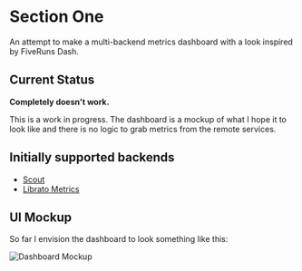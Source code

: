 # Section One

An attempt to make a multi-backend metrics dashboard with a look inspired
by FiveRuns Dash.

## Current Status

**Completely doesn't work.**

This is a work in progress. The dashboard is a mockup of what I hope it to
look like and there is no logic to grab metrics from the remote services.


## Initially supported backends

* [Scout](https://scoutapp.com/)
* [Librato Metrics](https://metrics.librato.com/)

## UI Mockup

So far I envision the dashboard to look something like this:

![Dashboard Mockup](http://cl.ly/image/2V1P3X2t161E/SectionOne-1.png)

